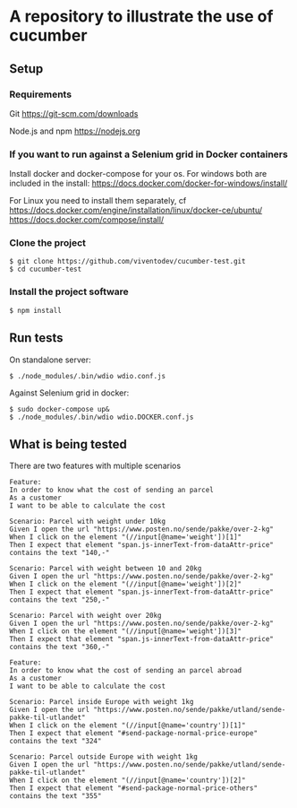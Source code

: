 # A repository to illustrate the use of cucumber

## Setup

### Requirements
Git
https://git-scm.com/downloads

Node.js and npm
https://nodejs.org
### If you want to run against a Selenium grid in Docker containers
Install docker and docker-compose for your os.
For windows both are included in the install:
https://docs.docker.com/docker-for-windows/install/

For Linux you need to install them separately, cf
https://docs.docker.com/engine/installation/linux/docker-ce/ubuntu/
https://docs.docker.com/compose/install/
### Clone the project
```
$ git clone https://github.com/viventodev/cucumber-test.git
$ cd cucumber-test
```
### Install the project software
```
$ npm install
```
## Run tests
On standalone server:
```
$ ./node_modules/.bin/wdio wdio.conf.js
```
Against Selenium grid in docker:
```
$ sudo docker-compose up&
$ ./node_modules/.bin/wdio wdio.DOCKER.conf.js
```

## What is being tested
There are two features with multiple scenarios
``` gherkin
Feature:
In order to know what the cost of sending an parcel
As a customer
I want to be able to calculate the cost

Scenario: Parcel with weight under 10kg
Given I open the url "https://www.posten.no/sende/pakke/over-2-kg"
When I click on the element "(//input[@name='weight'])[1]"
Then I expect that element "span.js-innerText-from-dataAttr-price" contains the text "140,-"

Scenario: Parcel with weight between 10 and 20kg
Given I open the url "https://www.posten.no/sende/pakke/over-2-kg"
When I click on the element "(//input[@name='weight'])[2]"
Then I expect that element "span.js-innerText-from-dataAttr-price" contains the text "250,-"

Scenario: Parcel with weight over 20kg
Given I open the url "https://www.posten.no/sende/pakke/over-2-kg"
When I click on the element "(//input[@name='weight'])[3]"
Then I expect that element "span.js-innerText-from-dataAttr-price" contains the text "360,-"
```

```gherkin
Feature:
In order to know what the cost of sending an parcel abroad
As a customer
I want to be able to calculate the cost

Scenario: Parcel inside Europe with weight 1kg
Given I open the url "https://www.posten.no/sende/pakke/utland/sende-pakke-til-utlandet"
When I click on the element "(//input[@name='country'])[1]"
Then I expect that element "#send-package-normal-price-europe" contains the text "324"

Scenario: Parcel outside Europe with weight 1kg
Given I open the url "https://www.posten.no/sende/pakke/utland/sende-pakke-til-utlandet"
When I click on the element "(//input[@name='country'])[2]"
Then I expect that element "#send-package-normal-price-others" contains the text "355"
```
